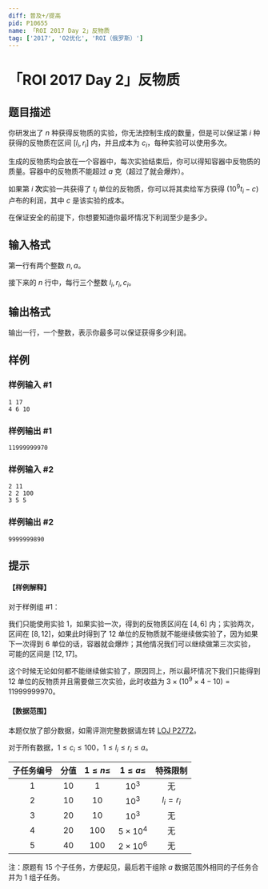 ```yaml
---
diff: 普及+/提高
pid: P10655
name: 「ROI 2017 Day 2」反物质
tag: ['2017', 'O2优化', 'ROI（俄罗斯）']
---
```

# 「ROI 2017 Day 2」反物质
## 题目描述

你研发出了 $n$ 种获得反物质的实验，你无法控制生成的数量，但是可以保证第 $i$ 种获得的反物质在区间 $[l_i,r_i]$ 内，并且成本为 $c_i$，每种实验可以使用多次。

生成的反物质均会放在一个容器中，每次实验结束后，你可以得知容器中反物质的质量。容器中的反物质不能超过 $a$ 克（超过了就会爆炸）。

如果第 $i$ **次**实验一共获得了 $t_i$ 单位的反物质，你可以将其卖给军方获得 $(10^9t_i-c)$ 卢布的利润，其中 $c$ 是该实验的成本。

在保证安全的前提下，你想要知道你最坏情况下利润至少是多少。
## 输入格式

第一行有两个整数 $n,a$。

接下来的 $n$ 行中，每行三个整数 $l_i,r_i,c_i$。
## 输出格式

输出一行，一个整数，表示你最多可以保证获得多少利润。
## 样例

### 样例输入 #1
```
1 17
4 6 10
```
### 样例输出 #1
```
11999999970
```
### 样例输入 #2
```
2 11
2 2 100
3 5 5
```
### 样例输出 #2
```
9999999890
```
## 提示

#### 【样例解释】

对于样例组 #1：

我们只能使用实验 $1$，如果实验一次，得到的反物质区间在 $[4,6]$ 内；实验两次，区间在 $[8,12]$，如果此时得到了 $12$ 单位的反物质就不能继续做实验了，因为如果下一次得到 $6$ 单位的话，容器就会爆炸；其他情况我们可以继续做第三次实验，可能的区间是 $[12,17]$。

这个时候无论如何都不能继续做实验了，原因同上，所以最坏情况下我们只能得到 $12$ 单位的反物质并且需要做三次实验，此时收益为 $3 \times (10^9 \times 4-10)=11999999970$。

#### 【数据范围】

本题仅放了部分数据，如需评测完整数据请左转 [LOJ P2772](https://loj.ac/p/2772)。

对于所有数据，$1 \le c_i \le 100$，$1 \le l_i \le r_i \le a$。

| 子任务编号 | 分值 | $1 \le n \le$ | $1 \le a \le$ | 特殊限制 |
| :----------: | :----------: | :----------: | :----------: | :----------: |
| $1$ | $10$ | $1$ | $10^3$ | 无 |
| $2$ | $10$ | $10$ | $10^3$ | $l_i=r_i$ |
| $3$ | $20$ | $10$ | $10^3$ | 无 |
| $4$ | $20$ | $100$ | $5 \times 10^4$ | 无 |
| $5$ | $40$ | $100$ | $2 \times 10^6$ | 无 |

注：原题有 $15$ 个子任务，方便起见，最后若干组除 $a$ 数据范围外相同的子任务合并为 $1$ 组子任务。
